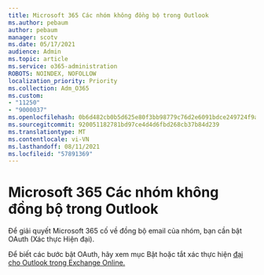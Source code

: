 ```yaml
---
title: Microsoft 365 Các nhóm không đồng bộ trong Outlook
ms.author: pebaum
author: pebaum
manager: scotv
ms.date: 05/17/2021
audience: Admin
ms.topic: article
ms.service: o365-administration
ROBOTS: NOINDEX, NOFOLLOW
localization_priority: Priority
ms.collection: Adm_O365
ms.custom:
- "11250"
- "9000037"
ms.openlocfilehash: 0b6d482cb0b5d625e80f3bb98779c76d2e6091bdce249724f9a36bf6192672b1
ms.sourcegitcommit: 920051182781bd97ce4d4d6fbd268cb37b84d239
ms.translationtype: MT
ms.contentlocale: vi-VN
ms.lasthandoff: 08/11/2021
ms.locfileid: "57891369"
---
```

# <a name="microsoft-365-groups-not-synching-in-outlook"></a>Microsoft 365 Các nhóm không đồng bộ trong Outlook

Để giải quyết Microsoft 365 cố về đồng bộ email của nhóm, bạn cần bật OAuth (Xác thực Hiện đại). 

Để biết các bước bật OAuth, hãy xem mục Bật hoặc tắt xác thực hiện [đại cho Outlook trong Exchange Online.](https://docs.microsoft.com/exchange/clients-and-mobile-in-exchange-online/enable-or-disable-modern-authentication-in-exchange-online)
